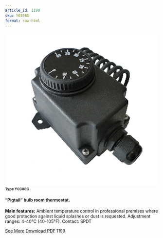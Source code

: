 ```yaml
---
article_id: 1199
sku: Y0308G
format: raw-html
---
```

 <!-- <span class="tag-top">New</span> -->
 <img src="../new-images/Y0308G.jpg" class="card-imgs mb-2">
 <small class="text-grey mb-2"><b>Type Y0308G</b> </small>
 <h4>&#x201C;Pigtail&#x201D; bulb room thermostat. </h4>
 <p><b>Main features:</b> Ambient temperature control in professional premises where good protection against liquid splashes or dust is requested. Adjustment ranges: 4-40&#xB0;C (40-105&#xB0;F). Contact: SPDT </p>
 <div class="btns">
 <a href="y0308g.html" class="btn-red">See More</a>
 <a href="pdf/Y0308G-EN-20150717.pdf" target="_blank" class="btn-red">Download PDF</a>
 <!-- <a href="javascript:void(0);" class="access-link"> Access full catalogue <i class="fa fa-external-link" aria-hidden="true"></i> </a> -->
 <span class="number-btn">1199</span>
 </div>
 